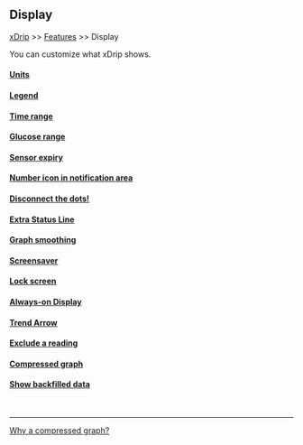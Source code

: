 ## Display  
[xDrip](../../README.md) >> [Features](../Features_page) >> Display  
  
You can customize what xDrip shows.  
  
#### [Units](./Units_HiLow.md)
#### [Legend](../Legend.md)
#### [Time range](../TimeButtons.md)
#### [Glucose range](./GlucoseRange.md)
#### [Sensor expiry](../Sensor-Expiry.md)
#### [Number icon in notification area](./NumIconNotifArea.md)
#### [Disconnect the dots!](../Connect-the-dots.md)
#### [Extra Status Line](../Extra-status-line.md)
#### [Graph smoothing](../Display/GraphSmoothing.md)
#### [Screensaver](../Screensaver.md)
#### [Lock screen](../Lock-screen.md)
#### [Always-on Display](./AOD.md)
#### [Trend Arrow](./TrendArrow.md)
#### [Exclude a reading](./ExcludeReading.md)
#### [Compressed graph](./CompressedScreen.md)
#### [Show backfilled data](./ShowBackfilled.md)
<br/>  

---  

[Why a compressed graph?](./CompressedScreen.md)  
